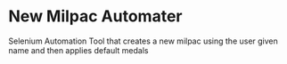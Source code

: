 # New Milpac Automater
Selenium Automation Tool that creates a new milpac using the user given name and then applies default medals